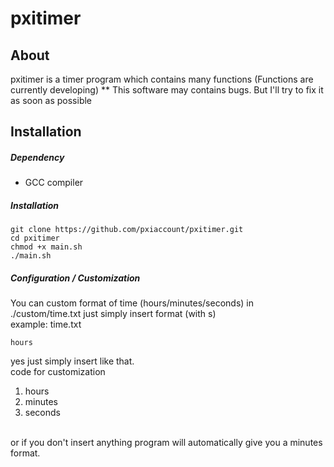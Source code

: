 # pxitimer

## About
pxitimer is a timer program which contains many functions (Functions are currently developing)
** This software may contains bugs. But I'll try to fix it as soon as possible

## Installation

##### Dependency
- GCC compiler

##### Installation

```
git clone https://github.com/pxiaccount/pxitimer.git
cd pxitimer
chmod +x main.sh
./main.sh
```

##### Configuration / Customization
You can custom format of time (hours/minutes/seconds) in ./custom/time.txt just simply insert format (with s) <br>
example:
time.txt
```
hours
```
yes just simply insert like that. <br>
code for customization
1. hours
2. minutes
3. seconds
<br>
or if you don't insert anything program will automatically give you a minutes format.
